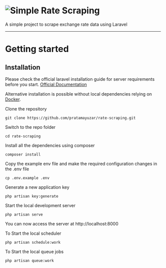# ![Simple Rate Scraping](logo.png)

A simple project to scrape exchange rate data using Laravel

---

# Getting started

## Installation

Please check the official laravel installation guide for server requirements before you start. [Official Documentation](https://laravel.com/docs/10.x/installation)

Alternative installation is possible without local dependencies relying on [Docker](#docker).

Clone the repository

    git clone https://github.com/pratamayuzar/rate-scraping.git

Switch to the repo folder

    cd rate-scraping

Install all the dependencies using composer

    composer install

Copy the example env file and make the required configuration changes in the .env file

    cp .env.example .env

Generate a new application key

    php artisan key:generate

Start the local development server

    php artisan serve

You can now access the server at http://localhost:8000

To Start the local scheduler

    php artisan schedule:work

To Start the local queue jobs

    php artisan queue:work
